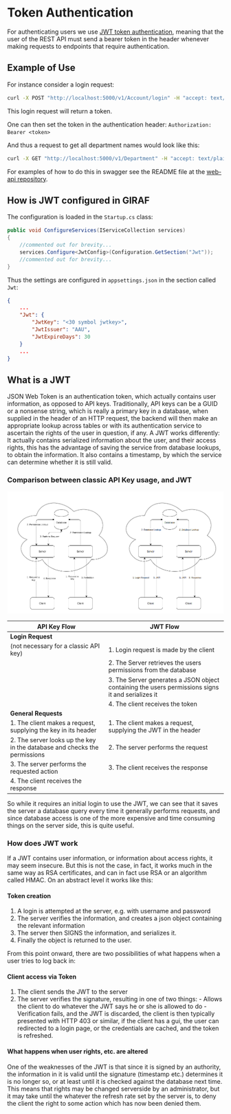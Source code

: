 # Token Authentication

For authenticating users we use [JWT token authentication](https://jwt.io), meaning
that the user of the REST API must send a bearer token in the header whenever making
requests to endpoints that require authentication.

## Example of Use

For instance consider a login request:

```bash
curl -X POST "http://localhost:5000/v1/Account/login" -H "accept: text/plain" -H "Content-Type: application/json-patch+json" -d "{ \"username\": \"<yourUserName>\", \"password\": \"<youPassword>\"}"
```

This login request will return a token.

One can then set the token in the authentication header: ```Authorization: Bearer <token>```

And thus a request to get all department names would look like this:

```bash
curl -X GET "http://localhost:5000/v1/Department" -H "accept: text/plain" -H "Authorization: Bearer <token>"
```

For examples of how to do this in swagger see the README file at the
[web-api repository](https://github.com/aau-giraf/web-api).

## How is JWT configured in GIRAF

The configuration is loaded in the `Startup.cs` class:

```csharp
public void ConfigureServices(IServiceCollection services)
{
    //commented out for brevity...
    services.Configure<JwtConfig>(Configuration.GetSection("Jwt"));
    //commented out for brevity...
}
```

Thus the settings are configured in `appsettings.json` in the section called `Jwt`:

```json
{
    ...
    "Jwt": {
        "JwtKey": "<30 symbol jwtkey>",
        "JwtIssuer": "AAU",
        "JwtExpireDays": 30
    }
    ...
}
```


## What is a JWT

JSON Web Token is an authentication token, which actually contains user information,
as opposed to API keys. Traditionally, API keys can be a GUID or a nonsense string,
which is really a primary key in a database, when supplied in the header of an
HTTP request, the backend will then make an appropriate lookup across tables or
with its authentication service to ascertain the rights of the user in question,
if any. A JWT works differently: It actually contains serialized information about
the user, and their access rights, this has the advantage of saving the service
from database lookups, to obtain the information. It also contains a timestamp,
by which the service can determine whether it is still valid.

### Comparison between classic API Key usage, and JWT

<div style="display:flex;">
    <a href="../../images/classic_api_key.png" target="_blank">
        <img alt="A diagram showing a successful request, and a 403 using classic 
API Keys" src="../../images/classic_api_key.png">
    </a>
    <a href="../../images/jwt_api.png" target="_blank">
        <img alt="A diagram showing the JWT being obtained by the client and it
being used in a request" src="../../images/jwt_api.png">
    </a>
</div>

| API Key Flow | JWT Flow |
|-|-|
| **Login Request** | |
| (not necessary for a classic API key) | 1. Login request is made by the client |
| | 2. The Server retrieves the users permissions from the database|
| | 3. The Server generates a JSON object containing the users permissions signs it and serializes it|
| | 4. The client receives the token |
| **General Requests** | |
| 1. The client makes a request, supplying the key in its header | 1. The client makes a request, supplying the JWT in the header |
| 2. The server looks up the key in the database and checks the permissions| 2. The server performs the request |
| 3. The server performs the requested action | 3. The client receives the response |
| 4. The client receives the response | |

So while it requires an initial login to use the JWT, we can see that it saves
the server a database query every time it generally performs requests, and since
database access is one of the more expensive and time consuming things on the server
side, this is quite useful.


### How does JWT work

If a JWT contains user information, or information about access rights, it may
seem insecure. But this is not the case, in fact, it works much in the same way
as RSA certificates, and can in fact use RSA or an algorithm called HMAC. On an
abstract level it works like this:

#### Token creation

  1. A login is attempted at the server, e.g. with username and password
  1. The server verifies the information, and creates a json object containing
     the relevant information
  1. The server then SIGNS the information, and serializes it.
  1. Finally the object is returned to the user.

From this point onward, there are two possibilities of what happens when a user
tries to log back in:

#### Client access via Token

  1. The client sends the JWT to the server
  1. The server verifies the signature, resulting in one of two things:
    - Allows the client to do whatever the JWT says he or she is allowed to do
    - Verification fails, and the JWT is discarded, the client is then typically
      presented with HTTP 403 or similar, if the client has a gui, the user can
      redirected to a login page, or the credentials are cached, and the token is refreshed.

#### What happens when user rights, etc. are altered

One of the weaknesses of the JWT is that since it is signed by an authority, the
information in it is valid until the signature (timestamp etc.) determines it is
no longer so, or at least until it is checked against the database next time.
This means that rights may be changed serverside by an administrator, but it may
take until the whatever the refresh rate set by the server is, to deny the client
the right to some action which has now been denied them.
